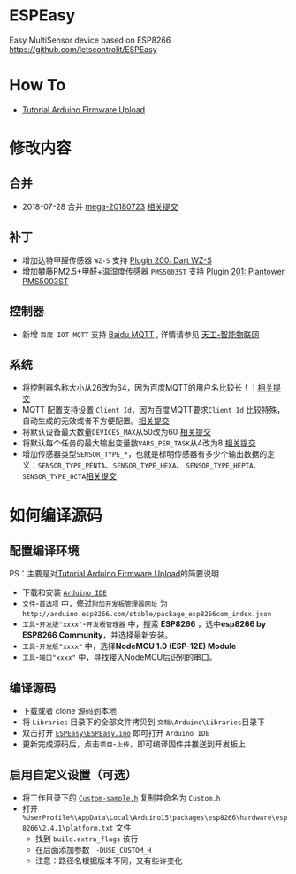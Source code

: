 ﻿# ESPEasy
Easy MultiSensor device based on ESP8266 https://github.com/letscontrolit/ESPEasy

# How To
- [Tutorial Arduino Firmware Upload](https://www.letscontrolit.com/wiki/index.php/Tutorial_Arduino_Firmware_Upload)

# 修改内容
## 合并
- 2018-07-28 合并 [mega-20180723](https://github.com/letscontrolit/ESPEasy/commit/e596403c0a5cc3ffb0f02c972753941bbb32b3bf) [相关提交](https://github.com/hetaoos/ESPEasy/commit/c47d1c5303cc916e79e37a915d1f3b283d97cfeb)

## 补丁
- 增加达特甲醛传感器 `WZ-S` 支持 [Plugin 200: Dart WZ-S](ESPEasy/_P200_WZ_S.ino)
- 增加攀藤PM2.5+甲醛+温湿度传感器 `PMS5003ST` 支持 [Plugin 201: Plantower PMS5003ST](ESPEasy/_P201_PMS5003ST.ino)

## 控制器
- 新增 `百度 IOT MQTT` 支持 [Baidu MQTT](ESPEasy/_C014.ino) , 详情请参见 [天工-智能物联网](https://cloud.baidu.com/solution/iot/index.html)

## 系统
- 将控制器名称大小从26改为64，因为百度MQTT的用户名比较长！！[相关提交](https://github.com/hetaoos/ESPEasy/commit/5d6178165ccef5dd0e6dd6114f4d0c9afca12209)
- MQTT 配置支持设置 `Client Id`，因为百度MQTT要求`Client Id` 比较特殊，自动生成的无效或者不方便配置。[相关提交](https://github.com/hetaoos/ESPEasy/commit/14c33edc02204bbb59d0edb48d6d31b536ce2c5a)
- 将默认设备最大数量`DEVICES_MAX`从50改为60 [相关提交](https://github.com/hetaoos/ESPEasy/commit/f48a1eb1c84332f0378afc349824736c7b2c6dc1)
- 将默认每个任务的最大输出变量数`VARS_PER_TASK`从4改为8 [相关提交](https://github.com/hetaoos/ESPEasy/commit/f48a1eb1c84332f0378afc349824736c7b2c6dc1)
- 增加传感器类型`SENSOR_TYPE_*`，也就是标明传感器有多少个输出数据的定义：`SENSOR_TYPE_PENTA`、`SENSOR_TYPE_HEXA`、 `SENSOR_TYPE_HEPTA`、`SENSOR_TYPE_OCTA`[相关提交](https://github.com/hetaoos/ESPEasy/commit/f48a1eb1c84332f0378afc349824736c7b2c6dc1)


# 如何编译源码

## 配置编译环境
PS：主要是对[Tutorial Arduino Firmware Upload](https://www.letscontrolit.com/wiki/index.php/Tutorial_Arduino_Firmware_Upload)的简要说明
- 下载和安装 [`Arduino IDE`](https://www.arduino.cc/en/Main/Software?setlang=cn)
- `文件`-`首选项` 中，修过`附加开发板管理器网址` 为 `http://arduino.esp8266.com/stable/package_esp8266com_index.json`
- `工具`-`开发版"xxxx"`-`开发板管理器` 中，搜索 **ESP8266** ，选中**esp8266 by ESP8266 Community**，并选择最新安装。
- `工具`-`开发版"xxxx"` 中，选择**NodeMCU 1.0 (ESP-12E) Module**
- `工具`-`端口"xxxx"` 中，寻找接入NodeMCU后识别的串口。

## 编译源码
- 下载或者 clone 源码到本地
- 将 `Libraries` 目录下的全部文件拷贝到 `文档\Arduino\Libraries`目录下
- 双击打开 [`ESPEasy\ESPEasy.ino`](ESPEasy/ESPEasy.ino) 即可打开 `Arduino IDE`
- 更新完成源码后，点击`项目`-`上传`，即可编译固件并推送到开发板上

## 启用自定义设置（可选）
- 将工作目录下的 [`Custom-sample.h`](ESPEasy/Custom-sample.h) 复制并命名为 `Custom.h`
- 打开 `%UserProfile%\AppData\Local\Arduino15\packages\esp8266\hardware\esp8266\2.4.1\platform.txt` 文件
  - 找到 `build.extra_flags` 该行
  - 在后面添加参数 ` -DUSE_CUSTOM_H`
  - 注意：路径名根据版本不同，又有些许变化
